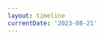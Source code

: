 ```yaml
---
layout: timeline
currentDate: '2023-08-21'
---
```


<CommitInfo 
  title="ci: Restructuring FluidMagic as monorepo and dockerizing the api. (#686)"
  author="Arvid Gräns"
  :message="'- ‼ Restructuring repo structure to hold two projects, fluidmagic and api.\n- Dockerizing the api for publishing on Radix (small config still to be done, see commented out code).\n- Updating GitHub actions to test API and publish docker image on Github Container Registry.\n- Updating release please to handle monorepo.\n- Configuration of pytest.\n- Adding test data for api.\n\n---------\n\nCo-authored-by: Magnus-KF [mfre@equinor.com]\nCo-authored-by: TorbjornWilson [twils@equinor.com]'"
  changes="333 files changed, 4403 insertions(+), 461 deletions(-)"
  :files="[{'path': '.github/workflows/build.yml', 'status': 'Modified'},{'path': '.github/workflows/lint.yml', 'status': 'Modified'},{'path': '.github/workflows/on-push-any-branch.yml', 'status': 'Modified'},{'path': '.github/workflows/on-push-api.yml', 'status': 'Added'},{'path': '.github/workflows/publish-api.yml', 'status': 'Added'},{'path': '.github/workflows/release-please.yml', 'status': 'Modified'},{'path': '.gitignore', 'status': 'Modified'},{'path': '.pre-commit-config.yaml', 'status': 'Modified'},{'path': '.release-please-manifest.json', 'status': 'Added'},{'path': 'README.md', 'status': 'Modified'},{'path': 'api/Dockerfile', 'status': 'Added'},{'path': 'api/README-API.md', 'status': 'Modified'},{'path': 'api/api/app.py', 'status': 'Added'},{'path': 'api/api/authentication/access_control.py', 'status': 'Added'},{'path': 'api/api/authentication/authentication.py', 'status': 'Added'},{'path': 'api/api/authentication/mock_token_generator.py', 'status': 'Added'},{'path': 'api/api/authentication/models.py', 'status': 'Added'},{'path': 'api/api/common/exception_handlers.py', 'status': 'Added'},{'path': 'api/api/common/exceptions.py', 'status': 'Added'},{'path': 'api/api/common/logger.py', 'status': 'Added'},{'path': 'api/api/common/middleware.py', 'status': 'Added'},{'path': 'api/api/common/responses.py', 'status': 'Added'},{'path': 'api/api/config.py', 'status': 'Added'},{'path': 'api/api/entities/ConverterItem.py', 'status': 'Added'},{'path': 'api/api/entities/Converters.py', 'status': 'Added'},{'path': 'api/api/entities/TotalMolarStreamItem.py', 'status': 'Added'},{'path': 'api/api/entities/WellDataInputItem.py', 'status': 'Added'},{'path': 'api/api/entities/WellDataItem.py', 'status': 'Added'},{'path': 'api/api/features/gudrun/case_data/dummy_eos.e300', 'status': 'Added'},{'path': 'api/api/features/gudrun/case_data/fluid_lib_cme_fluid_5fluids.txt', 'status': 'Added'},{'path': 'api/api/features/gudrun/gudrun_feature.py', 'status': 'Added'},{'path': 'api/api/features/gudrun/use_cases/get_converter_by_id.py', 'status': 'Added'},{'path': 'api/api/features/gudrun/use_cases/get_converters.py', 'status': 'Added'},{'path': 'api/api/features/gudrun/use_cases/post_convert_rate_to_moles.py', 'status': 'Added'},{'path': 'api/api/features/health_check/health_check_feature.py', 'status': 'Added'},{'path': 'api/api/features/whoami/whoami_feature.py', 'status': 'Added'},{'path': 'api/api/init.sh', 'status': 'Added'},{'path': 'api/poetry.lock', 'status': 'Added'},{'path': 'api/pyproject.toml', 'status': 'Added'},{'path': 'api/radixconfig.yaml', 'status': 'Added'},{'path': 'api/src/app.py', 'status': 'Deleted'},{'path': 'api/src/authentication/access_control.py', 'status': 'Deleted'},{'path': 'api/src/authentication/authentication.py', 'status': 'Deleted'},{'path': 'api/src/authentication/mock_token_generator.py', 'status': 'Deleted'},{'path': 'api/src/authentication/models.py', 'status': 'Deleted'},{'path': 'api/src/common/exception_handlers.py', 'status': 'Deleted'},{'path': 'api/src/common/exceptions.py', 'status': 'Deleted'},{'path': 'api/src/common/logger.py', 'status': 'Deleted'},{'path': 'api/src/common/middleware.py', 'status': 'Deleted'},{'path': 'api/src/common/responses.py', 'status': 'Deleted'},{'path': 'api/src/config.py', 'status': 'Deleted'},{'path': 'api/src/entities/ConverterItem.py', 'status': 'Deleted'},{'path': 'api/src/entities/Converters.py', 'status': 'Deleted'},{'path': 'api/src/entities/TotalMolarStreamItem.py', 'status': 'Deleted'},{'path': 'api/src/entities/WellDataInputItem.py', 'status': 'Deleted'},{'path': 'api/src/entities/WellItem.py', 'status': 'Deleted'},{'path': 'api/src/features/gudrun/gudrun_case_data/fluid_lib_cme_fluid_5fluids.txt', 'status': 'Deleted'},{'path': 'api/src/features/gudrun/gudrun_feature.py', 'status': 'Deleted'},{'path': 'api/src/features/gudrun/use_cases/get_converter_by_id.py', 'status': 'Deleted'},{'path': 'api/src/features/gudrun/use_cases/get_converters.py', 'status': 'Deleted'},{'path': 'api/src/features/gudrun/use_cases/post_convert_rate_to_moles.py', 'status': 'Deleted'},{'path': 'api/src/features/health_check/health_check_feature.py', 'status': 'Deleted'},{'path': 'api/src/features/whoami/whoami_feature.py', 'status': 'Deleted'},{'path': 'api/src/init.sh', 'status': 'Deleted'},{'path': 'api/src/pytest.ini', 'status': 'Deleted'},{'path': 'api/src/tests/__init__.py', 'status': 'Deleted'},{'path': 'api/src/tests/integration/__init__.py', 'status': 'Deleted'},{'path': 'api/src/tests/integration/features/health_check/health_check_feature_test.nopy', 'status': 'Deleted'},{'path': 'api/src/tests/integration/features/whoami/whoami_feature_test.nopy', 'status': 'Deleted'},{'path': 'api/src/tests/unit/__init__.py', 'status': 'Deleted'},{'path': 'api/tests/conftest.py', 'status': 'Added'},{'path': 'api/tests/integration/features/gudrun/feature_test.py', 'status': 'Added'},{'path': 'api/tests/integration/features/health_check/health_check_feature_test.py', 'status': 'Added'},{'path': 'api/tests/integration/features/whoami/whoami_feature_test.py', 'status': 'Added'},{'path': 'build_config/fm_build_win.spec', 'status': 'Modified'},{'path': 'demos/10_convert/lab_to_eos/eos22.e300', 'status': 'Deleted'},{'path': 'demos/10_convert/lab_to_eos/lab_compositions.txt', 'status': 'Deleted'},{'path': 'demos/10_convert/lab_to_eos/lab_to_moles.magic', 'status': 'Deleted'},{'path': 'demos/10_convert/moles_to_mass/bo_to_moles.boc', 'status': 'Deleted'},{'path': 'demos/10_convert/moles_to_mass/eos22.e300', 'status': 'Deleted'},{'path': 'demos/10_convert/moles_to_mass/moles.txt', 'status': 'Deleted'},{'path': 'demos/10_convert/moles_to_mass/moles_to_mass.magic', 'status': 'Deleted'},{'path': 'demos/10_convert/moles_to_moles/EOS222.e300', 'status': 'Deleted'},{'path': 'demos/10_convert/moles_to_moles/SCN80.e300', 'status': 'Deleted'},{'path': 'demos/10_convert/moles_to_moles/eos22.e300', 'status': 'Deleted'},{'path': 'demos/10_convert/moles_to_moles/moles_to_moles.magic', 'status': 'Deleted'},{'path': 'demos/10_convert/moles_to_moles/org_22c_streams.txt', 'status': 'Deleted'},{'path': 'demos/10_convert/moles_to_volume/changing/changing_temp_and_pres.txt', 'status': 'Deleted'},{'path': 'demos/10_convert/moles_to_volume/changing/moles_to_volume_changing.magic', 'status': 'Deleted'},{'path': 'demos/10_convert/moles_to_volume/changing_process/changing_process.txt', 'status': 'Deleted'},{'path': 'demos/10_convert/moles_to_volume/changing_process/moles_to_volume_changing_process.magic', 'status': 'Deleted'},{'path': 'demos/10_convert/moles_to_volume/eos22.e300', 'status': 'Deleted'},{'path': 'demos/10_convert/moles_to_volume/static/moles_to_volume.magic', 'status': 'Deleted'},{'path': 'demos/10_convert/moles_to_volume/static/streamfile.txt', 'status': 'Deleted'},{'path': 'demos/10_convert/rate_to_moles/eos22.e300', 'status': 'Deleted'},{'path': 'demos/10_convert/rate_to_moles/fluid_lib_cme.txt', 'status': 'Deleted'},{'path': 'demos/10_convert/rate_to_moles/rate.txt', 'status': 'Deleted'},{'path': 'demos/10_convert/rate_to_moles/rate_to_moles.magic', 'status': 'Deleted'},{'path': 'demos/10_convert/volume_to_moles/bo_to_moles.boc', 'status': 'Deleted'},{'path': 'demos/10_convert/volume_to_moles/eos22.e300', 'status': 'Deleted'},{'path': 'demos/10_convert/volume_to_moles/volume.txt', 'status': 'Deleted'},{'path': 'demos/10_convert/volume_to_moles/volume_to_moles.magic', 'status': 'Deleted'},{'path': 'demos/1_hello_world/hello_world.magic', 'status': 'Deleted'},{'path': 'demos/2_read_files/read_files.magic', 'status': 'Deleted'},{'path': 'demos/2_read_files/streamfile.csv', 'status': 'Deleted'},{'path': 'demos/2_read_files/streamfile.txt', 'status': 'Deleted'},{'path': 'demos/2_read_files/streamfile.xlsx', 'status': 'Deleted'},{'path': 'demos/3_write_files/streamfile.xlsx', 'status': 'Deleted'},{'path': 'demos/3_write_files/write_file.magic', 'status': 'Deleted'},{'path': 'demos/4_eos/eos.magic', 'status': 'Deleted'},{'path': 'demos/4_eos/eos22.e300', 'status': 'Deleted'},{'path': 'demos/4_eos/eos22.xlsx', 'status': 'Deleted'},{'path': 'demos/5_process/process.magic', 'status': 'Deleted'},{'path': 'demos/6_feed/eos22.e300', 'status': 'Deleted'},{'path': 'demos/6_feed/feed.magic', 'status': 'Deleted'},{'path': 'demos/7_boc/boc.magic', 'status': 'Deleted'},{'path': 'demos/7_boc/eos22.e300', 'status': 'Deleted'},{'path': 'demos/8_streamfile/read', 'status': 'Deleted'},{'path': 'demos/8_streamfile/streamfile.txt', 'status': 'Deleted'},{'path': 'demos/8_streamfile/streamfile.xlsx', 'status': 'Deleted'},{'path': 'demos/9_plotting/plotting.magic', 'status': 'Deleted'},{'path': 'demos/9_plotting/streamfile1.txt', 'status': 'Deleted'},{'path': 'demos/9_plotting/streamfile2.txt', 'status': 'Deleted'},{'path': 'docker-compose.yaml', 'status': 'Added'},{'path': 'fluidmagic/case_runner.py', 'status': 'Deleted'},{'path': 'fluidmagic/constants/constants.py', 'status': 'Deleted'},{'path': 'fluidmagic/constants/headers.py', 'status': 'Deleted'},{'path': 'fluidmagic/converters/__init__.py', 'status': 'Deleted'},{'path': 'fluidmagic/converters/converter_tools.py', 'status': 'Deleted'},{'path': 'fluidmagic/converters/eos_converter.py', 'status': 'Deleted'},{'path': 'fluidmagic/converters/lab_to_eos_moles.py', 'status': 'Deleted'},{'path': 'fluidmagic/converters/moles_to_mass.py', 'status': 'Deleted'},{'path': 'fluidmagic/converters/moles_to_moles.py', 'status': 'Deleted'},{'path': 'fluidmagic/converters/moles_to_volume.py', 'status': 'Deleted'},{'path': 'fluidmagic/converters/rate_converter.py', 'status': 'Deleted'},{'path': 'fluidmagic/converters/rate_to_moles.py', 'status': 'Deleted'},{'path': 'fluidmagic/converters/volume_to_moles.py', 'status': 'Deleted'},{'path': 'fluidmagic/demos/10_convert/lab_to_eos/eos22.e300', 'status': 'Added'},{'path': 'fluidmagic/demos/10_convert/lab_to_eos/lab_compositions.txt', 'status': 'Added'},{'path': 'fluidmagic/demos/10_convert/lab_to_eos/lab_to_moles.magic', 'status': 'Added'},{'path': 'fluidmagic/demos/10_convert/moles_to_mass/bo_to_moles.boc', 'status': 'Added'},{'path': 'fluidmagic/demos/10_convert/moles_to_mass/eos22.e300', 'status': 'Added'},{'path': 'fluidmagic/demos/10_convert/moles_to_mass/moles.txt', 'status': 'Added'},{'path': 'fluidmagic/demos/10_convert/moles_to_mass/moles_to_mass.magic', 'status': 'Added'},{'path': 'fluidmagic/demos/10_convert/moles_to_moles/eos22.e300', 'status': 'Added'},{'path': 'fluidmagic/demos/10_convert/moles_to_moles/eos222.e300', 'status': 'Added'},{'path': 'fluidmagic/demos/10_convert/moles_to_moles/moles_to_moles.magic', 'status': 'Added'},{'path': 'fluidmagic/demos/10_convert/moles_to_moles/org_22c_streams.txt', 'status': 'Added'},{'path': 'fluidmagic/demos/10_convert/moles_to_moles/scn80.e300', 'status': 'Added'},{'path': 'fluidmagic/demos/10_convert/moles_to_volume/changing/changing_temp_and_pres.txt', 'status': 'Added'},{'path': 'fluidmagic/demos/10_convert/moles_to_volume/changing/moles_to_volume_changing.magic', 'status': 'Added'},{'path': 'fluidmagic/demos/10_convert/moles_to_volume/changing_process/changing_process.txt', 'status': 'Added'},{'path': 'fluidmagic/demos/10_convert/moles_to_volume/changing_process/moles_to_volume_changing_process.magic', 'status': 'Added'},{'path': 'fluidmagic/demos/10_convert/moles_to_volume/eos22.e300', 'status': 'Added'},{'path': 'fluidmagic/demos/10_convert/moles_to_volume/static/moles_to_volume.magic', 'status': 'Added'},{'path': 'fluidmagic/demos/10_convert/moles_to_volume/static/streamfile.txt', 'status': 'Added'},{'path': 'fluidmagic/demos/10_convert/rate_to_moles/eos22.e300', 'status': 'Added'},{'path': 'fluidmagic/demos/10_convert/rate_to_moles/fluid_lib_cme.txt', 'status': 'Added'},{'path': 'fluidmagic/demos/10_convert/rate_to_moles/rate.txt', 'status': 'Added'},{'path': 'fluidmagic/demos/10_convert/rate_to_moles/rate_to_moles.magic', 'status': 'Added'},{'path': 'fluidmagic/demos/10_convert/volume_to_moles/bo_to_moles.boc', 'status': 'Added'},{'path': 'fluidmagic/demos/10_convert/volume_to_moles/eos22.e300', 'status': 'Added'},{'path': 'fluidmagic/demos/10_convert/volume_to_moles/volume.txt', 'status': 'Added'},{'path': 'fluidmagic/demos/10_convert/volume_to_moles/volume_to_moles.magic', 'status': 'Added'},{'path': 'fluidmagic/demos/1_hello_world/hello_world.magic', 'status': 'Added'},{'path': 'fluidmagic/demos/2_read_files/read_files.magic', 'status': 'Added'},{'path': 'fluidmagic/demos/2_read_files/streamfile.csv', 'status': 'Added'},{'path': 'fluidmagic/demos/2_read_files/streamfile.txt', 'status': 'Added'},{'path': 'fluidmagic/demos/2_read_files/streamfile.xlsx', 'status': 'Added'},{'path': 'fluidmagic/demos/3_write_files/streamfile.xlsx', 'status': 'Added'},{'path': 'fluidmagic/demos/3_write_files/write_file.magic', 'status': 'Added'},{'path': 'fluidmagic/demos/4_eos/eos.magic', 'status': 'Added'},{'path': 'fluidmagic/demos/4_eos/eos22.e300', 'status': 'Added'},{'path': 'fluidmagic/demos/4_eos/eos22.xlsx', 'status': 'Added'},{'path': 'fluidmagic/demos/5_process/process.magic', 'status': 'Added'},{'path': 'fluidmagic/demos/6_feed/eos22.e300', 'status': 'Added'},{'path': 'fluidmagic/demos/6_feed/feed.magic', 'status': 'Added'},{'path': 'fluidmagic/demos/7_boc/boc.magic', 'status': 'Added'},{'path': 'fluidmagic/demos/7_boc/eos22.e300', 'status': 'Added'},{'path': 'fluidmagic/demos/8_streamfile/read', 'status': 'Added'},{'path': 'fluidmagic/demos/8_streamfile/streamfile.txt', 'status': 'Added'},{'path': 'fluidmagic/demos/8_streamfile/streamfile.xlsx', 'status': 'Added'},{'path': 'fluidmagic/demos/9_plotting/plotting.magic', 'status': 'Added'},{'path': 'fluidmagic/demos/9_plotting/streamfile1.txt', 'status': 'Added'},{'path': 'fluidmagic/demos/9_plotting/streamfile2.txt', 'status': 'Added'},{'path': 'fluidmagic/enums/ecl_binary_enums.py', 'status': 'Deleted'},{'path': 'fluidmagic/enums/enums.py', 'status': 'Deleted'},{'path': 'fluidmagic/eos/characterization.py', 'status': 'Deleted'},{'path': 'fluidmagic/eos/correlations.py', 'status': 'Deleted'},{'path': 'fluidmagic/eos/eos.py', 'status': 'Deleted'},{'path': 'fluidmagic/eos/eos_constants.py', 'status': 'Deleted'},{'path': 'fluidmagic/eos/eos_get_attributes.py', 'status': 'Deleted'},{'path': 'fluidmagic/eos/eos_utils.py', 'status': 'Deleted'},{'path': 'fluidmagic/eos/rachford_rice.py', 'status': 'Deleted'},{'path': 'fluidmagic/eos/regression.py', 'status': 'Deleted'},{'path': 'fluidmagic/exceptions/exceptions.py', 'status': 'Deleted'},{'path': 'fluidmagic/fluid_magic.py', 'status': 'Deleted'},{'path': 'fluidmagic/fluidmagic/case_runner.py', 'status': 'Added'},{'path': 'fluidmagic/fluidmagic/constants/constants.py', 'status': 'Added'},{'path': 'fluidmagic/fluidmagic/constants/headers.py', 'status': 'Added'},{'path': 'fluidmagic/fluidmagic/converters/__init__.py', 'status': 'Added'},{'path': 'fluidmagic/fluidmagic/converters/converter_tools.py', 'status': 'Added'},{'path': 'fluidmagic/fluidmagic/converters/eos_converter.py', 'status': 'Added'},{'path': 'fluidmagic/fluidmagic/converters/lab_to_eos_moles.py', 'status': 'Added'},{'path': 'fluidmagic/fluidmagic/converters/moles_to_mass.py', 'status': 'Added'},{'path': 'fluidmagic/fluidmagic/converters/moles_to_moles.py', 'status': 'Added'},{'path': 'fluidmagic/fluidmagic/converters/moles_to_volume.py', 'status': 'Added'},{'path': 'fluidmagic/fluidmagic/converters/rate_converter.py', 'status': 'Added'},{'path': 'fluidmagic/fluidmagic/converters/rate_to_moles.py', 'status': 'Added'},{'path': 'fluidmagic/fluidmagic/converters/volume_to_moles.py', 'status': 'Added'},{'path': 'fluidmagic/fluidmagic/enums/ecl_binary_enums.py', 'status': 'Added'},{'path': 'fluidmagic/fluidmagic/enums/enums.py', 'status': 'Added'},{'path': 'fluidmagic/fluidmagic/eos/characterization.py', 'status': 'Added'},{'path': 'fluidmagic/fluidmagic/eos/correlations.py', 'status': 'Added'},{'path': 'fluidmagic/fluidmagic/eos/eos.py', 'status': 'Added'},{'path': 'fluidmagic/fluidmagic/eos/eos_constants.py', 'status': 'Added'},{'path': 'fluidmagic/fluidmagic/eos/eos_get_attributes.py', 'status': 'Added'},{'path': 'fluidmagic/fluidmagic/eos/eos_utils.py', 'status': 'Added'},{'path': 'fluidmagic/fluidmagic/eos/rachford_rice.py', 'status': 'Added'},{'path': 'fluidmagic/fluidmagic/eos/regression.py', 'status': 'Added'},{'path': 'fluidmagic/fluidmagic/exceptions/exceptions.py', 'status': 'Added'},{'path': 'fluidmagic/fluidmagic/fluid_magic.py', 'status': 'Added'},{'path': 'fluidmagic/fluidmagic/fm_boc_converter.py', 'status': 'Added'},{'path': 'fluidmagic/fluidmagic/fm_gamma_plus.py', 'status': 'Added'},{'path': 'fluidmagic/fluidmagic/fm_multi_phase_meters.py', 'status': 'Added'},{'path': 'fluidmagic/fluidmagic/fm_process.py', 'status': 'Added'},{'path': 'fluidmagic/fluidmagic/logger/logger.py', 'status': 'Added'},{'path': 'fluidmagic/fluidmagic/parsers/boc_parser.py', 'status': 'Added'},{'path': 'fluidmagic/fluidmagic/parsers/ecl_parser.py', 'status': 'Added'},{'path': 'fluidmagic/fluidmagic/parsers/eos_parser.py', 'status': 'Added'},{'path': 'fluidmagic/fluidmagic/parsers/launch_args_parser.py', 'status': 'Added'},{'path': 'fluidmagic/fluidmagic/pvt/fm_blackoil.py', 'status': 'Added'},{'path': 'fluidmagic/fluidmagic/pvt/pvt.py', 'status': 'Added'},{'path': 'fluidmagic/fluidmagic/readers/base_reader.py', 'status': 'Added'},{'path': 'fluidmagic/fluidmagic/readers/case_reader.py', 'status': 'Added'},{'path': 'fluidmagic/fluidmagic/readers/dataframe_reader.py', 'status': 'Added'},{'path': 'fluidmagic/fluidmagic/readers/ecl_binary_reader.py', 'status': 'Added'},{'path': 'fluidmagic/fluidmagic/readers/ecl_reader.py', 'status': 'Added'},{'path': 'fluidmagic/fluidmagic/readers/ecl_simulation_reader.py', 'status': 'Added'},{'path': 'fluidmagic/fluidmagic/streamfile/calculator.py', 'status': 'Added'},{'path': 'fluidmagic/fluidmagic/streamfile/filter.py', 'status': 'Added'},{'path': 'fluidmagic/fluidmagic/streamfile/fluid_file.py', 'status': 'Added'},{'path': 'fluidmagic/fluidmagic/streamfile/stream_file.py', 'status': 'Added'},{'path': 'fluidmagic/fluidmagic/utils/dataframe_tools.py', 'status': 'Added'},{'path': 'fluidmagic/fluidmagic/utils/numerics.py', 'status': 'Added'},{'path': 'fluidmagic/fluidmagic/utils/parse_tools.py', 'status': 'Added'},{'path': 'fluidmagic/fluidmagic/utils/plotter.py', 'status': 'Added'},{'path': 'fluidmagic/fluidmagic/writers/dataframe_writer.py', 'status': 'Added'},{'path': 'fluidmagic/fm_boc_converter.py', 'status': 'Deleted'},{'path': 'fluidmagic/fm_gamma_plus.py', 'status': 'Deleted'},{'path': 'fluidmagic/fm_multi_phase_meters.py', 'status': 'Deleted'},{'path': 'fluidmagic/fm_process.py', 'status': 'Deleted'},{'path': 'fluidmagic/logger/logger.py', 'status': 'Deleted'},{'path': 'fluidmagic/parsers/boc_parser.py', 'status': 'Deleted'},{'path': 'fluidmagic/parsers/ecl_parser.py', 'status': 'Deleted'},{'path': 'fluidmagic/parsers/eos_parser.py', 'status': 'Deleted'},{'path': 'fluidmagic/parsers/launch_args_parser.py', 'status': 'Deleted'},{'path': 'fluidmagic/poetry.lock', 'status': 'Added'},{'path': 'fluidmagic/pvt/fm_blackoil.py', 'status': 'Deleted'},{'path': 'fluidmagic/pvt/pvt.py', 'status': 'Deleted'},{'path': 'fluidmagic/pyproject.toml', 'status': 'Added'},{'path': 'fluidmagic/readers/base_reader.py', 'status': 'Deleted'},{'path': 'fluidmagic/readers/case_reader.py', 'status': 'Deleted'},{'path': 'fluidmagic/readers/dataframe_reader.py', 'status': 'Deleted'},{'path': 'fluidmagic/readers/ecl_binary_reader.py', 'status': 'Deleted'},{'path': 'fluidmagic/readers/ecl_reader.py', 'status': 'Deleted'},{'path': 'fluidmagic/readers/ecl_simulation_reader.py', 'status': 'Deleted'},{'path': 'fluidmagic/streamfile/calculator.py', 'status': 'Deleted'},{'path': 'fluidmagic/streamfile/filter.py', 'status': 'Deleted'},{'path': 'fluidmagic/streamfile/fluid_file.py', 'status': 'Deleted'},{'path': 'fluidmagic/streamfile/stream_file.py', 'status': 'Deleted'},{'path': 'fluidmagic/tests/data_providers/misc_data_provider.py', 'status': 'Added'},{'path': 'fluidmagic/tests/data_providers/multi_phase_data_provider.py', 'status': 'Added'},{'path': 'fluidmagic/tests/eos_test.py', 'status': 'Added'},{'path': 'fluidmagic/tests/integration_test.py', 'status': 'Added'},{'path': 'fluidmagic/tests/numerics_test.py', 'status': 'Added'},{'path': 'fluidmagic/tests/parsers_test/boc_parser_test.py', 'status': 'Added'},{'path': 'fluidmagic/tests/parsers_test/ecl_parser_test.py', 'status': 'Added'},{'path': 'fluidmagic/tests/parsers_test/eos_parser_test.py', 'status': 'Added'},{'path': 'fluidmagic/tests/rate_to_moles_test.py', 'status': 'Added'},{'path': 'fluidmagic/tests/readers_test/case_file_reader_test.py', 'status': 'Added'},{'path': 'fluidmagic/tests/readers_test/dataframe_reader_test.py', 'status': 'Added'},{'path': 'fluidmagic/tests/readers_test/ecl_binary_reader_test.py', 'status': 'Added'},{'path': 'fluidmagic/tests/readers_test/ecl_reader_test.py', 'status': 'Added'},{'path': 'fluidmagic/tests/readers_test/ecl_simulation_reader_test.py', 'status': 'Added'},{'path': 'fluidmagic/tests/streamfile_test/calculator_test.py', 'status': 'Added'},{'path': 'fluidmagic/tests/streamfile_test/stream_file_test.py', 'status': 'Added'},{'path': 'fluidmagic/tests/test_files/eos_expected/eos_infile_expected.json', 'status': 'Added'},{'path': 'fluidmagic/tests/test_files/eos_expected/eos_outfile_expected.xlsx', 'status': 'Added'},{'path': 'fluidmagic/tests/test_files/eos_test/eos_infile_test.e300', 'status': 'Added'},{'path': 'fluidmagic/tests/test_files/eos_test/eos_infile_test.xlsx', 'status': 'Added'},{'path': 'fluidmagic/tests/test_files/eos_test/eos_test.e300', 'status': 'Added'},{'path': 'fluidmagic/tests/test_files/integration_expected/Forecast_Compositions.magic', 'status': 'Added'},{'path': 'fluidmagic/tests/test_files/integration_expected/ProcessA.boc', 'status': 'Added'},{'path': 'fluidmagic/tests/test_files/integration_expected/calculator_result.txt', 'status': 'Added'},{'path': 'fluidmagic/tests/test_files/integration_expected/conn.txt', 'status': 'Added'},{'path': 'fluidmagic/tests/test_files/integration_expected/convert_mass_stream_cme.txt', 'status': 'Added'},{'path': 'fluidmagic/tests/test_files/integration_expected/convert_mass_stream_cme_no_den.txt', 'status': 'Added'},{'path': 'fluidmagic/tests/test_files/integration_expected/convert_mass_stream_cme_no_mass.txt', 'status': 'Added'},{'path': 'fluidmagic/tests/test_files/integration_expected/convert_mass_stream_cme_only_mass.txt', 'status': 'Added'},{'path': 'fluidmagic/tests/test_files/integration_expected/convert_mass_stream_sep_condition.txt', 'status': 'Added'},{'path': 'fluidmagic/tests/test_files/integration_expected/convert_vol_streams_cme.txt', 'status': 'Added'},{'path': 'fluidmagic/tests/test_files/integration_expected/convert_vol_streams_cme_den_oil.txt', 'status': 'Added'},{'path': 'fluidmagic/tests/test_files/integration_expected/convert_vol_streams_cme_frac_injgas.txt', 'status': 'Added'},{'path': 'fluidmagic/tests/test_files/integration_expected/convert_vol_streams_cme_no_inj.txt', 'status': 'Added'},{'path': 'fluidmagic/tests/test_files/integration_expected/convert_vol_streams_cme_no_inj_no_tres.txt', 'status': 'Added'},{'path': 'fluidmagic/tests/test_files/integration_expected/convert_vol_streams_cme_with_gas_gravity.txt', 'status': 'Added'},{'path': 'fluidmagic/tests/test_files/integration_expected/convert_vol_streams_cme_with_res.txt', 'status': 'Added'},{'path': 'fluidmagic/tests/test_files/integration_expected/convert_vol_streams_cvd.txt', 'status': 'Added'},{'path': 'fluidmagic/tests/test_files/integration_expected/convert_vol_streams_cvd_with_res.txt', 'status': 'Added'},{'path': 'fluidmagic/tests/test_files/integration_expected/convert_vol_streams_dle.txt', 'status': 'Added'},{'path': 'fluidmagic/tests/test_files/integration_expected/convert_vol_streams_dle_with_res.txt', 'status': 'Added'},{'path': 'fluidmagic/tests/test_files/integration_expected/convert_vol_streams_fixed.txt', 'status': 'Added'},{'path': 'fluidmagic/tests/test_files/integration_expected/convert_vol_streams_mix.txt', 'status': 'Added'},{'path': 'fluidmagic/tests/test_files/integration_expected/convert_vol_streams_mix_with_res.txt', 'status': 'Added'},{'path': 'fluidmagic/tests/test_files/integration_expected/converted_scn80_streams.txt', 'status': 'Added'},{'path': 'fluidmagic/tests/test_files/integration_expected/lab_to_eos.txt', 'status': 'Added'},{'path': 'fluidmagic/tests/test_files/integration_expected/lumped_EOS22_streams.txt', 'status': 'Added'},{'path': 'fluidmagic/tests/test_files/integration_expected/molar_streams_by_field.txt', 'status': 'Added'},{'path': 'fluidmagic/tests/test_files/integration_expected/molar_streams_total.txt', 'status': 'Added'},{'path': 'fluidmagic/tests/test_files/integration_expected/moles_to_mass.txt', 'status': 'Added'},{'path': 'fluidmagic/tests/test_files/integration_expected/moles_to_sale_result.txt', 'status': 'Added'},{'path': 'fluidmagic/tests/test_files/integration_expected/moles_to_vol_result.txt', 'status': 'Added'},{'path': 'fluidmagic/tests/test_files/integration_expected/moles_to_vol_result_with_t-res.txt', 'status': 'Added'},{'path': 'fluidmagic/tests/test_files/integration_expected/net.txt', 'status': 'Added'},{'path': 'fluidmagic/tests/test_files/integration_expected/output_result.txt', 'status': 'Added'},{'path': 'fluidmagic/tests/test_files/integration_expected/process_vars.txt', 'status': 'Added'},{'path': 'fluidmagic/tests/test_files/integration_expected/process_vars_result.txt', 'status': 'Added'},{'path': 'fluidmagic/tests/test_files/integration_expected/production_profile.txt', 'status': 'Added'},{'path': 'fluidmagic/tests/test_files/integration_expected/sep_vars.txt', 'status': 'Added'},{'path': 'fluidmagic/tests/test_files/integration_expected/sep_vars_result.txt', 'status': 'Added'},{'path': 'fluidmagic/tests/test_files/integration_expected/test.txt', 'status': 'Added'},{'path': 'fluidmagic/tests/test_files/integration_expected/test_output_calculator.txt', 'status': 'Added'},{'path': 'fluidmagic/tests/test_files/integration_expected/tot.txt', 'status': 'Added'},{'path': 'fluidmagic/tests/test_files/integration_expected/vars.txt', 'status': 'Added'},{'path': 'fluidmagic/tests/test_files/integration_expected/vars_result.txt', 'status': 'Added'},{'path': 'fluidmagic/tests/test_files/integration_expected/well.txt', 'status': 'Added'},{'path': 'fluidmagic/tests/test_files/integration_test/Common_EOS.e300', 'status': 'Added'},{'path': 'fluidmagic/tests/test_files/integration_test/ProductionForecast.xlsx', 'status': 'Added'},{'path': 'fluidmagic/tests/test_files/integration_test/Well_to_field_monthly.txt', 'status': 'Added'},{'path': 'fluidmagic/tests/test_files/integration_test/bo_to_moles.boc', 'status': 'Added'},{'path': 'fluidmagic/tests/test_files/integration_test/eos_temp_case_file.magic', 'status': 'Added'},{'path': 'fluidmagic/tests/test_files/integration_test/fluid_lib_cme.txt', 'status': 'Added'},{'path': 'fluidmagic/tests/test_files/integration_test/fluid_lib_cme_no_inj.txt', 'status': 'Added'},{'path': 'fluidmagic/tests/test_files/integration_test/fluid_lib_cvd.txt', 'status': 'Added'},{'path': 'fluidmagic/tests/test_files/integration_test/fluid_lib_dle.txt', 'status': 'Added'},{'path': 'fluidmagic/tests/test_files/integration_test/fluid_lib_fixed.txt', 'status': 'Added'},{'path': 'fluidmagic/tests/test_files/integration_test/fluid_lib_mix.txt', 'status': 'Added'},{'path': 'fluidmagic/tests/test_files/integration_test/formatted_case_file.magic', 'status': 'Added'},{'path': 'fluidmagic/tests/test_files/integration_test/lab_compositions.txt', 'status': 'Added'},{'path': 'fluidmagic/tests/test_files/integration_test/process_vars.txt', 'status': 'Added'},{'path': 'fluidmagic/tests/test_files/integration_test/sep_vars.txt', 'status': 'Added'},{'path': 'fluidmagic/tests/test_files/integration_test/sep_vars_result.txt', 'status': 'Added'},{'path': 'fluidmagic/tests/test_files/integration_test/streamfile_with_t-res.txt', 'status': 'Added'},{'path': 'fluidmagic/tests/test_files/integration_test/test_data.txt', 'status': 'Added'},{'path': 'fluidmagic/tests/test_files/integration_test/test_data_den_oil.txt', 'status': 'Added'},{'path': 'fluidmagic/tests/test_files/integration_test/test_data_frac_injgas.txt', 'status': 'Added'},{'path': 'fluidmagic/tests/test_files/integration_test/test_data_mass.txt', 'status': 'Added'},{'path': 'fluidmagic/tests/test_files/integration_test/test_data_sep_condition.txt', 'status': 'Added'},{'path': 'fluidmagic/tests/test_files/integration_test/test_data_with_gas_gravity.txt', 'status': 'Added'},{'path': 'fluidmagic/tests/test_files/integration_test/test_data_with_res.txt', 'status': 'Added'},{'path': 'fluidmagic/tests/test_files/integration_test/tmp.txt', 'status': 'Added'},{'path': 'fluidmagic/tests/test_files/integration_test/vol_to_vol_template.inc', 'status': 'Added'},{'path': 'fluidmagic/tests/test_files/moles_to_moles/EOS22.e300', 'status': 'Added'},{'path': 'fluidmagic/tests/test_files/moles_to_moles/Moles_to_Moles.magic', 'status': 'Added'},{'path': 'fluidmagic/tests/test_files/moles_to_moles/Moles_to_Moles_new_syntax.magic', 'status': 'Added'},{'path': 'fluidmagic/tests/test_files/moles_to_moles/SCN80.e300', 'status': 'Added'},{'path': 'fluidmagic/tests/test_files/moles_to_moles/org_22c_streams.txt', 'status': 'Added'},{'path': 'fluidmagic/tests/test_files/open_test_model/01_ECL/BASE_MODEL_1_FM.DATA', 'status': 'Added'},{'path': 'fluidmagic/tests/test_files/open_test_model/01_ECL/BASE_MODEL_1_FM.DBG', 'status': 'Added'},{'path': 'fluidmagic/tests/test_files/open_test_model/01_ECL/BASE_MODEL_1_FM.ECLEND', 'status': 'Added'},{'path': 'fluidmagic/tests/test_files/open_test_model/01_ECL/BASE_MODEL_1_FM.EGRID', 'status': 'Added'},{'path': 'fluidmagic/tests/test_files/open_test_model/01_ECL/BASE_MODEL_1_FM.ERR', 'status': 'Added'},{'path': 'fluidmagic/tests/test_files/open_test_model/01_ECL/BASE_MODEL_1_FM.INIT', 'status': 'Added'},{'path': 'fluidmagic/tests/test_files/open_test_model/01_ECL/BASE_MODEL_1_FM.INSPEC', 'status': 'Added'},{'path': 'fluidmagic/tests/test_files/open_test_model/01_ECL/BASE_MODEL_1_FM.MSG', 'status': 'Added'},{'path': 'fluidmagic/tests/test_files/open_test_model/01_ECL/BASE_MODEL_1_FM.PRT', 'status': 'Added'},{'path': 'fluidmagic/tests/test_files/open_test_model/01_ECL/BASE_MODEL_1_FM.RFT', 'status': 'Added'},{'path': 'fluidmagic/tests/test_files/open_test_model/01_ECL/BASE_MODEL_1_FM.RSSPEC', 'status': 'Added'},{'path': 'fluidmagic/tests/test_files/open_test_model/01_ECL/BASE_MODEL_1_FM.SMSPEC', 'status': 'Added'},{'path': 'fluidmagic/tests/test_files/open_test_model/01_ECL/BASE_MODEL_1_FM.UNRST', 'status': 'Added'},{'path': 'fluidmagic/tests/test_files/open_test_model/01_ECL/BASE_MODEL_1_FM.UNSMRY', 'status': 'Added'},{'path': 'fluidmagic/tests/test_files/open_test_model/01_ECL/BASE_MODEL_1_FM.dbprtx', 'status': 'Added'},{'path': 'fluidmagic/tests/test_files/open_test_model/01_ECL/BASE_MODEL_1_FM.job.done', 'status': 'Added'},{'path': 'fluidmagic/tests/test_files/open_test_model/01_ECL/include/dummy_eos.e300', 'status': 'Added'},{'path': 'fluidmagic/tests/test_files/open_test_model/01_ECL/include/eqlnum_basemod1.inc', 'status': 'Added'},{'path': 'fluidmagic/tests/test_files/open_test_model/01_ECL/include/grid_basemod1.grdecl', 'status': 'Added'},{'path': 'fluidmagic/tests/test_files/open_test_model/01_ECL/include/history_basemod1.sch', 'status': 'Added'},{'path': 'fluidmagic/tests/test_files/open_test_model/01_ECL/include/history_msw.sch', 'status': 'Added'},{'path': 'fluidmagic/tests/test_files/open_test_model/01_ECL/include/multnum_basemod1.inc', 'status': 'Added'},{'path': 'fluidmagic/tests/test_files/open_test_model/01_ECL/include/multz_basemod1.inc', 'status': 'Added'},{'path': 'fluidmagic/tests/test_files/open_test_model/01_ECL/include/permx_basemod1.inc', 'status': 'Added'},{'path': 'fluidmagic/tests/test_files/open_test_model/01_ECL/include/poro_basemod1.inc', 'status': 'Added'},{'path': 'fluidmagic/tests/test_files/open_test_model/01_ECL/include/pvt_basemod1.bup', 'status': 'Added'},{'path': 'fluidmagic/tests/test_files/open_test_model/01_ECL/include/pvt_basemod1.pvt', 'status': 'Added'},{'path': 'fluidmagic/tests/test_files/open_test_model/01_ECL/include/pvt_basemod1_dgas.pvt', 'status': 'Added'},{'path': 'fluidmagic/tests/test_files/open_test_model/01_ECL/include/pvtnum_basemod1.inc', 'status': 'Added'},{'path': 'fluidmagic/tests/test_files/open_test_model/01_ECL/include/satnum_basemod1.inc', 'status': 'Added'},{'path': 'fluidmagic/tests/test_files/open_test_model/01_ECL/include/sattab_basemod1.sattab', 'status': 'Added'},{'path': 'fluidmagic/tests/test_files/open_test_model/01_ECL/include/std_summary.inc', 'status': 'Added'},{'path': 'fluidmagic/tests/test_files/open_test_model/01_ECL/include/swatinit.grdecl', 'status': 'Added'},{'path': 'fluidmagic/tests/test_files/open_test_model/02_FM/IntTest.xlsx', 'status': 'Added'},{'path': 'fluidmagic/tests/test_files/open_test_model/02_FM/_ecl100_fm.tmp', 'status': 'Added'},{'path': 'fluidmagic/tests/test_files/open_test_model/02_FM/convert_and_write_excel.inc', 'status': 'Added'},{'path': 'fluidmagic/tests/test_files/open_test_model/02_FM/intp_tester.magic', 'status': 'Added'},{'path': 'fluidmagic/tests/test_files/open_test_model/02_FM/model1_testcase.magic', 'status': 'Added'},{'path': 'fluidmagic/tests/test_files/open_test_model/02_FM/producers_all_timesteps.txt', 'status': 'Added'},{'path': 'fluidmagic/tests/test_files/open_test_model/02_FM/producers_yearly.txt', 'status': 'Added'},{'path': 'fluidmagic/tests/test_files/open_test_model/02_FM/pvt_files/based_on_process.boc', 'status': 'Added'},{'path': 'fluidmagic/tests/test_files/open_test_model/02_FM/pvt_files/based_on_pvt_table.boc', 'status': 'Added'},{'path': 'fluidmagic/tests/test_files/open_test_model/02_FM/result/Conn_to_field_monthly.txt', 'status': 'Added'},{'path': 'fluidmagic/tests/test_files/open_test_model/02_FM/result/Well_to_field_monthly.txt', 'status': 'Added'},{'path': 'fluidmagic/tests/test_files/open_test_model/02_FM/result/result.xlsx', 'status': 'Added'},{'path': 'fluidmagic/tests/test_files/open_test_model/02_FM/temp/Well.tmp', 'status': 'Added'},{'path': 'fluidmagic/tests/test_files/readers_expected/caseReaderTestData.json', 'status': 'Added'},{'path': 'fluidmagic/tests/test_files/readers_expected/dataframe_reader/expected1.txt', 'status': 'Added'},{'path': 'fluidmagic/tests/test_files/readers_expected/dataframe_reader/expected_datetime.txt', 'status': 'Added'},{'path': 'fluidmagic/tests/test_files/readers_expected/eclExpected.json', 'status': 'Added'},{'path': 'fluidmagic/tests/test_files/readers_expected/ecl_simulation_reader_expected_conn.txt', 'status': 'Added'},{'path': 'fluidmagic/tests/test_files/readers_expected/ecl_simulation_reader_expected_well.txt', 'status': 'Added'},{'path': 'fluidmagic/tests/test_files/readers_test/EclReaderTestFile.e300', 'status': 'Added'},{'path': 'fluidmagic/tests/test_files/readers_test/Test_read.e300', 'status': 'Added'},{'path': 'fluidmagic/tests/test_files/readers_test/dataframe_reader/combine_col.csv', 'status': 'Added'},{'path': 'fluidmagic/tests/test_files/readers_test/dataframe_reader/combine_col.txt', 'status': 'Added'},{'path': 'fluidmagic/tests/test_files/readers_test/dataframe_reader/combine_row.csv', 'status': 'Added'},{'path': 'fluidmagic/tests/test_files/readers_test/dataframe_reader/combine_row.txt', 'status': 'Added'},{'path': 'fluidmagic/tests/test_files/readers_test/dataframe_reader/datetime.csv', 'status': 'Added'},{'path': 'fluidmagic/tests/test_files/readers_test/dataframe_reader/datetime.txt', 'status': 'Added'},{'path': 'fluidmagic/tests/test_files/readers_test/dataframe_reader/datetime.xlsx', 'status': 'Added'},{'path': 'fluidmagic/tests/test_files/readers_test/dataframe_reader/df_reader_test.txt', 'status': 'Added'},{'path': 'fluidmagic/tests/test_files/readers_test/dataframe_reader/fail_test.csv', 'status': 'Added'},{'path': 'fluidmagic/tests/test_files/readers_test/dataframe_reader/tabtest.txt', 'status': 'Added'},{'path': 'fluidmagic/tests/test_files/readers_test/dataframe_reader/test.csv', 'status': 'Added'},{'path': 'fluidmagic/tests/test_files/readers_test/dataframe_reader/test.idk', 'status': 'Added'},{'path': 'fluidmagic/tests/test_files/readers_test/dataframe_reader/test.xlsx', 'status': 'Added'},{'path': 'fluidmagic/tests/test_files/readers_test/include_test_files/start1.magic', 'status': 'Added'},{'path': 'fluidmagic/tests/test_files/readers_test/include_test_files/start2.magic', 'status': 'Added'},{'path': 'fluidmagic/tests/test_files/readers_test/include_test_files/sub1.magic', 'status': 'Added'},{'path': 'fluidmagic/tests/test_files/readers_test/include_test_files/sub2.magic', 'status': 'Added'},{'path': 'fluidmagic/tests/test_files/readers_test/test_case.magic', 'status': 'Added'},{'path': 'fluidmagic/tests/test_files/readers_test/test_include.e300', 'status': 'Added'},{'path': 'fluidmagic/tests/test_files/unit/FM_File_Operations_testing.xlsx', 'status': 'Added'},{'path': 'fluidmagic/tests/tools/constants.py', 'status': 'Added'},{'path': 'fluidmagic/tests/tools/utils.py', 'status': 'Added'},{'path': 'fluidmagic/tests/utils_test/dataframe_tools_test.py', 'status': 'Added'},{'path': 'fluidmagic/tests/utils_test/parse_tools_test.py', 'status': 'Added'},{'path': 'fluidmagic/tests/writers_test/dataframe_writer_test.py', 'status': 'Added'},{'path': 'fluidmagic/utils/dataframe_tools.py', 'status': 'Deleted'},{'path': 'fluidmagic/utils/numerics.py', 'status': 'Deleted'},{'path': 'fluidmagic/utils/parse_tools.py', 'status': 'Deleted'},{'path': 'fluidmagic/utils/plotter.py', 'status': 'Deleted'},{'path': 'fluidmagic/writers/dataframe_writer.py', 'status': 'Deleted'},{'path': 'poetry.lock', 'status': 'Modified'},{'path': 'pyproject.toml', 'status': 'Modified'},{'path': 'release-please-config.json', 'status': 'Added'},{'path': 'tests/data_providers/misc_data_provider.py', 'status': 'Deleted'},{'path': 'tests/data_providers/multi_phase_data_provider.py', 'status': 'Deleted'},{'path': 'tests/eos_test.py', 'status': 'Deleted'},{'path': 'tests/integration_test.py', 'status': 'Deleted'},{'path': 'tests/numerics_test.py', 'status': 'Deleted'},{'path': 'tests/parsers_test/boc_parser_test.py', 'status': 'Deleted'},{'path': 'tests/parsers_test/ecl_parser_test.py', 'status': 'Deleted'},{'path': 'tests/parsers_test/eos_parser_test.py', 'status': 'Deleted'},{'path': 'tests/rate_to_moles_test.py', 'status': 'Deleted'},{'path': 'tests/readers_test/case_file_reader_test.py', 'status': 'Deleted'},{'path': 'tests/readers_test/dataframe_reader_test.py', 'status': 'Deleted'},{'path': 'tests/readers_test/ecl_binary_reader_test.py', 'status': 'Deleted'},{'path': 'tests/readers_test/ecl_reader_test.py', 'status': 'Deleted'},{'path': 'tests/readers_test/ecl_simulation_reader_test.py', 'status': 'Deleted'},{'path': 'tests/streamfile_test/calculator_test.py', 'status': 'Deleted'},{'path': 'tests/streamfile_test/stream_file_test.py', 'status': 'Deleted'},{'path': 'tests/test_files/eos_expected/eos_infile_expected.json', 'status': 'Deleted'},{'path': 'tests/test_files/eos_expected/eos_outfile_expected.xlsx', 'status': 'Deleted'},{'path': 'tests/test_files/eos_test/eos_infile_test.e300', 'status': 'Deleted'},{'path': 'tests/test_files/eos_test/eos_infile_test.xlsx', 'status': 'Deleted'},{'path': 'tests/test_files/eos_test/eos_test.e300', 'status': 'Deleted'},{'path': 'tests/test_files/integration_expected/Forecast_Compositions.magic', 'status': 'Deleted'},{'path': 'tests/test_files/integration_expected/ProcessA.boc', 'status': 'Deleted'},{'path': 'tests/test_files/integration_expected/calculator_result.txt', 'status': 'Deleted'},{'path': 'tests/test_files/integration_expected/conn.txt', 'status': 'Deleted'},{'path': 'tests/test_files/integration_expected/convert_mass_stream_cme.txt', 'status': 'Deleted'},{'path': 'tests/test_files/integration_expected/convert_mass_stream_cme_no_den.txt', 'status': 'Deleted'},{'path': 'tests/test_files/integration_expected/convert_mass_stream_cme_no_mass.txt', 'status': 'Deleted'},{'path': 'tests/test_files/integration_expected/convert_mass_stream_cme_only_mass.txt', 'status': 'Deleted'},{'path': 'tests/test_files/integration_expected/convert_mass_stream_sep_condition.txt', 'status': 'Deleted'},{'path': 'tests/test_files/integration_expected/convert_vol_streams_cme.txt', 'status': 'Deleted'},{'path': 'tests/test_files/integration_expected/convert_vol_streams_cme_den_oil.txt', 'status': 'Deleted'},{'path': 'tests/test_files/integration_expected/convert_vol_streams_cme_frac_injgas.txt', 'status': 'Deleted'},{'path': 'tests/test_files/integration_expected/convert_vol_streams_cme_no_inj.txt', 'status': 'Deleted'},{'path': 'tests/test_files/integration_expected/convert_vol_streams_cme_no_inj_no_tres.txt', 'status': 'Deleted'},{'path': 'tests/test_files/integration_expected/convert_vol_streams_cme_with_gas_gravity.txt', 'status': 'Deleted'},{'path': 'tests/test_files/integration_expected/convert_vol_streams_cme_with_res.txt', 'status': 'Deleted'},{'path': 'tests/test_files/integration_expected/convert_vol_streams_cvd.txt', 'status': 'Deleted'},{'path': 'tests/test_files/integration_expected/convert_vol_streams_cvd_with_res.txt', 'status': 'Deleted'},{'path': 'tests/test_files/integration_expected/convert_vol_streams_dle.txt', 'status': 'Deleted'},{'path': 'tests/test_files/integration_expected/convert_vol_streams_dle_with_res.txt', 'status': 'Deleted'},{'path': 'tests/test_files/integration_expected/convert_vol_streams_fixed.txt', 'status': 'Deleted'},{'path': 'tests/test_files/integration_expected/convert_vol_streams_mix.txt', 'status': 'Deleted'},{'path': 'tests/test_files/integration_expected/convert_vol_streams_mix_with_res.txt', 'status': 'Deleted'},{'path': 'tests/test_files/integration_expected/converted_scn80_streams.txt', 'status': 'Deleted'},{'path': 'tests/test_files/integration_expected/lab_to_eos.txt', 'status': 'Deleted'},{'path': 'tests/test_files/integration_expected/lumped_EOS22_streams.txt', 'status': 'Deleted'},{'path': 'tests/test_files/integration_expected/molar_streams_by_field.txt', 'status': 'Deleted'},{'path': 'tests/test_files/integration_expected/molar_streams_total.txt', 'status': 'Deleted'},{'path': 'tests/test_files/integration_expected/moles_to_mass.txt', 'status': 'Deleted'},{'path': 'tests/test_files/integration_expected/moles_to_sale_result.txt', 'status': 'Deleted'},{'path': 'tests/test_files/integration_expected/moles_to_vol_result.txt', 'status': 'Deleted'},{'path': 'tests/test_files/integration_expected/moles_to_vol_result_with_t-res.txt', 'status': 'Deleted'},{'path': 'tests/test_files/integration_expected/net.txt', 'status': 'Deleted'},{'path': 'tests/test_files/integration_expected/output_result.txt', 'status': 'Deleted'},{'path': 'tests/test_files/integration_expected/process_vars.txt', 'status': 'Deleted'},{'path': 'tests/test_files/integration_expected/process_vars_result.txt', 'status': 'Deleted'},{'path': 'tests/test_files/integration_expected/production_profile.txt', 'status': 'Deleted'},{'path': 'tests/test_files/integration_expected/sep_vars.txt', 'status': 'Deleted'},{'path': 'tests/test_files/integration_expected/sep_vars_result.txt', 'status': 'Deleted'},{'path': 'tests/test_files/integration_expected/test.txt', 'status': 'Deleted'},{'path': 'tests/test_files/integration_expected/test_output_calculator.txt', 'status': 'Deleted'},{'path': 'tests/test_files/integration_expected/tot.txt', 'status': 'Deleted'},{'path': 'tests/test_files/integration_expected/vars.txt', 'status': 'Deleted'},{'path': 'tests/test_files/integration_expected/vars_result.txt', 'status': 'Deleted'},{'path': 'tests/test_files/integration_expected/well.txt', 'status': 'Deleted'},{'path': 'tests/test_files/integration_test/Common_EOS.e300', 'status': 'Deleted'},{'path': 'tests/test_files/integration_test/ProductionForecast.xlsx', 'status': 'Deleted'},{'path': 'tests/test_files/integration_test/Well_to_field_monthly.txt', 'status': 'Deleted'},{'path': 'tests/test_files/integration_test/bo_to_moles.boc', 'status': 'Deleted'},{'path': 'tests/test_files/integration_test/eos_temp_case_file.magic', 'status': 'Deleted'},{'path': 'tests/test_files/integration_test/fluid_lib_cme.txt', 'status': 'Deleted'},{'path': 'tests/test_files/integration_test/fluid_lib_cme_no_inj.txt', 'status': 'Deleted'},{'path': 'tests/test_files/integration_test/fluid_lib_cvd.txt', 'status': 'Deleted'},{'path': 'tests/test_files/integration_test/fluid_lib_dle.txt', 'status': 'Deleted'},{'path': 'tests/test_files/integration_test/fluid_lib_fixed.txt', 'status': 'Deleted'},{'path': 'tests/test_files/integration_test/fluid_lib_mix.txt', 'status': 'Deleted'},{'path': 'tests/test_files/integration_test/formatted_case_file.magic', 'status': 'Deleted'},{'path': 'tests/test_files/integration_test/lab_compositions.txt', 'status': 'Deleted'},{'path': 'tests/test_files/integration_test/process_vars.txt', 'status': 'Deleted'},{'path': 'tests/test_files/integration_test/sep_vars.txt', 'status': 'Deleted'},{'path': 'tests/test_files/integration_test/sep_vars_result.txt', 'status': 'Deleted'},{'path': 'tests/test_files/integration_test/streamfile_with_t-res.txt', 'status': 'Deleted'},{'path': 'tests/test_files/integration_test/test_data.txt', 'status': 'Deleted'},{'path': 'tests/test_files/integration_test/test_data_den_oil.txt', 'status': 'Deleted'},{'path': 'tests/test_files/integration_test/test_data_frac_injgas.txt', 'status': 'Deleted'},{'path': 'tests/test_files/integration_test/test_data_mass.txt', 'status': 'Deleted'},{'path': 'tests/test_files/integration_test/test_data_sep_condition.txt', 'status': 'Deleted'},{'path': 'tests/test_files/integration_test/test_data_with_gas_gravity.txt', 'status': 'Deleted'},{'path': 'tests/test_files/integration_test/test_data_with_res.txt', 'status': 'Deleted'},{'path': 'tests/test_files/integration_test/tmp.txt', 'status': 'Deleted'},{'path': 'tests/test_files/integration_test/vol_to_vol_template.inc', 'status': 'Deleted'},{'path': 'tests/test_files/moles_to_moles/EOS22.e300', 'status': 'Deleted'},{'path': 'tests/test_files/moles_to_moles/Moles_to_Moles.magic', 'status': 'Deleted'},{'path': 'tests/test_files/moles_to_moles/Moles_to_Moles_new_syntax.magic', 'status': 'Deleted'},{'path': 'tests/test_files/moles_to_moles/SCN80.e300', 'status': 'Deleted'},{'path': 'tests/test_files/moles_to_moles/org_22c_streams.txt', 'status': 'Deleted'},{'path': 'tests/test_files/open_test_model/01_ECL/BASE_MODEL_1_FM.DATA', 'status': 'Deleted'},{'path': 'tests/test_files/open_test_model/01_ECL/BASE_MODEL_1_FM.DBG', 'status': 'Deleted'},{'path': 'tests/test_files/open_test_model/01_ECL/BASE_MODEL_1_FM.ECLEND', 'status': 'Deleted'},{'path': 'tests/test_files/open_test_model/01_ECL/BASE_MODEL_1_FM.EGRID', 'status': 'Deleted'},{'path': 'tests/test_files/open_test_model/01_ECL/BASE_MODEL_1_FM.ERR', 'status': 'Deleted'},{'path': 'tests/test_files/open_test_model/01_ECL/BASE_MODEL_1_FM.INIT', 'status': 'Deleted'},{'path': 'tests/test_files/open_test_model/01_ECL/BASE_MODEL_1_FM.INSPEC', 'status': 'Deleted'},{'path': 'tests/test_files/open_test_model/01_ECL/BASE_MODEL_1_FM.MSG', 'status': 'Deleted'},{'path': 'tests/test_files/open_test_model/01_ECL/BASE_MODEL_1_FM.PRT', 'status': 'Deleted'},{'path': 'tests/test_files/open_test_model/01_ECL/BASE_MODEL_1_FM.RFT', 'status': 'Deleted'},{'path': 'tests/test_files/open_test_model/01_ECL/BASE_MODEL_1_FM.RSSPEC', 'status': 'Deleted'},{'path': 'tests/test_files/open_test_model/01_ECL/BASE_MODEL_1_FM.SMSPEC', 'status': 'Deleted'},{'path': 'tests/test_files/open_test_model/01_ECL/BASE_MODEL_1_FM.UNRST', 'status': 'Deleted'},{'path': 'tests/test_files/open_test_model/01_ECL/BASE_MODEL_1_FM.UNSMRY', 'status': 'Deleted'},{'path': 'tests/test_files/open_test_model/01_ECL/BASE_MODEL_1_FM.dbprtx', 'status': 'Deleted'},{'path': 'tests/test_files/open_test_model/01_ECL/BASE_MODEL_1_FM.job.done', 'status': 'Deleted'},{'path': 'tests/test_files/open_test_model/01_ECL/include/dummy_eos.e300', 'status': 'Deleted'},{'path': 'tests/test_files/open_test_model/01_ECL/include/eqlnum_basemod1.inc', 'status': 'Deleted'},{'path': 'tests/test_files/open_test_model/01_ECL/include/grid_basemod1.grdecl', 'status': 'Deleted'},{'path': 'tests/test_files/open_test_model/01_ECL/include/history_basemod1.sch', 'status': 'Deleted'},{'path': 'tests/test_files/open_test_model/01_ECL/include/history_msw.sch', 'status': 'Deleted'},{'path': 'tests/test_files/open_test_model/01_ECL/include/multnum_basemod1.inc', 'status': 'Deleted'},{'path': 'tests/test_files/open_test_model/01_ECL/include/multz_basemod1.inc', 'status': 'Deleted'},{'path': 'tests/test_files/open_test_model/01_ECL/include/permx_basemod1.inc', 'status': 'Deleted'},{'path': 'tests/test_files/open_test_model/01_ECL/include/poro_basemod1.inc', 'status': 'Deleted'},{'path': 'tests/test_files/open_test_model/01_ECL/include/pvt_basemod1.bup', 'status': 'Deleted'},{'path': 'tests/test_files/open_test_model/01_ECL/include/pvt_basemod1.pvt', 'status': 'Deleted'},{'path': 'tests/test_files/open_test_model/01_ECL/include/pvt_basemod1_dgas.pvt', 'status': 'Deleted'},{'path': 'tests/test_files/open_test_model/01_ECL/include/pvtnum_basemod1.inc', 'status': 'Deleted'},{'path': 'tests/test_files/open_test_model/01_ECL/include/satnum_basemod1.inc', 'status': 'Deleted'},{'path': 'tests/test_files/open_test_model/01_ECL/include/sattab_basemod1.sattab', 'status': 'Deleted'},{'path': 'tests/test_files/open_test_model/01_ECL/include/std_summary.inc', 'status': 'Deleted'},{'path': 'tests/test_files/open_test_model/01_ECL/include/swatinit.grdecl', 'status': 'Deleted'},{'path': 'tests/test_files/open_test_model/02_FM/IntTest.xlsx', 'status': 'Deleted'},{'path': 'tests/test_files/open_test_model/02_FM/_ecl100_fm.tmp', 'status': 'Deleted'},{'path': 'tests/test_files/open_test_model/02_FM/convert_and_write_excel.inc', 'status': 'Deleted'},{'path': 'tests/test_files/open_test_model/02_FM/intp_tester.magic', 'status': 'Deleted'},{'path': 'tests/test_files/open_test_model/02_FM/model1_testcase.magic', 'status': 'Deleted'},{'path': 'tests/test_files/open_test_model/02_FM/producers_all_timesteps.txt', 'status': 'Deleted'},{'path': 'tests/test_files/open_test_model/02_FM/producers_yearly.txt', 'status': 'Deleted'},{'path': 'tests/test_files/open_test_model/02_FM/pvt_files/based_on_process.boc', 'status': 'Deleted'},{'path': 'tests/test_files/open_test_model/02_FM/pvt_files/based_on_pvt_table.boc', 'status': 'Deleted'},{'path': 'tests/test_files/open_test_model/02_FM/result/Conn_to_field_monthly.txt', 'status': 'Deleted'},{'path': 'tests/test_files/open_test_model/02_FM/result/Well_to_field_monthly.txt', 'status': 'Deleted'},{'path': 'tests/test_files/open_test_model/02_FM/result/result.xlsx', 'status': 'Deleted'},{'path': 'tests/test_files/open_test_model/02_FM/temp/Well.tmp', 'status': 'Deleted'},{'path': 'tests/test_files/readers_expected/caseReaderTestData.json', 'status': 'Deleted'},{'path': 'tests/test_files/readers_expected/dataframe_reader/expected1.txt', 'status': 'Deleted'},{'path': 'tests/test_files/readers_expected/dataframe_reader/expected_datetime.txt', 'status': 'Deleted'},{'path': 'tests/test_files/readers_expected/eclExpected.json', 'status': 'Deleted'},{'path': 'tests/test_files/readers_expected/ecl_simulation_reader_expected_conn.txt', 'status': 'Deleted'},{'path': 'tests/test_files/readers_expected/ecl_simulation_reader_expected_well.txt', 'status': 'Deleted'},{'path': 'tests/test_files/readers_test/EclReaderTestFile.e300', 'status': 'Deleted'},{'path': 'tests/test_files/readers_test/Test_read.e300', 'status': 'Deleted'},{'path': 'tests/test_files/readers_test/dataframe_reader/combine_col.csv', 'status': 'Deleted'},{'path': 'tests/test_files/readers_test/dataframe_reader/combine_col.txt', 'status': 'Deleted'},{'path': 'tests/test_files/readers_test/dataframe_reader/combine_row.csv', 'status': 'Deleted'},{'path': 'tests/test_files/readers_test/dataframe_reader/combine_row.txt', 'status': 'Deleted'},{'path': 'tests/test_files/readers_test/dataframe_reader/datetime.csv', 'status': 'Deleted'},{'path': 'tests/test_files/readers_test/dataframe_reader/datetime.txt', 'status': 'Deleted'},{'path': 'tests/test_files/readers_test/dataframe_reader/datetime.xlsx', 'status': 'Deleted'},{'path': 'tests/test_files/readers_test/dataframe_reader/df_reader_test.txt', 'status': 'Deleted'},{'path': 'tests/test_files/readers_test/dataframe_reader/fail_test.csv', 'status': 'Deleted'},{'path': 'tests/test_files/readers_test/dataframe_reader/tabtest.txt', 'status': 'Deleted'},{'path': 'tests/test_files/readers_test/dataframe_reader/test.csv', 'status': 'Deleted'},{'path': 'tests/test_files/readers_test/dataframe_reader/test.idk', 'status': 'Deleted'},{'path': 'tests/test_files/readers_test/dataframe_reader/test.xlsx', 'status': 'Deleted'},{'path': 'tests/test_files/readers_test/include_test_files/start1.magic', 'status': 'Deleted'},{'path': 'tests/test_files/readers_test/include_test_files/start2.magic', 'status': 'Deleted'},{'path': 'tests/test_files/readers_test/include_test_files/sub1.magic', 'status': 'Deleted'},{'path': 'tests/test_files/readers_test/include_test_files/sub2.magic', 'status': 'Deleted'},{'path': 'tests/test_files/readers_test/test_case.magic', 'status': 'Deleted'},{'path': 'tests/test_files/readers_test/test_include.e300', 'status': 'Deleted'},{'path': 'tests/test_files/unit/FM_File_Operations_testing.xlsx', 'status': 'Deleted'},{'path': 'tests/tools/constants.py', 'status': 'Deleted'},{'path': 'tests/tools/utils.py', 'status': 'Deleted'},{'path': 'tests/utils_test/dataframe_tools_test.py', 'status': 'Deleted'},{'path': 'tests/utils_test/parse_tools_test.py', 'status': 'Deleted'},{'path': 'tests/writers_test/dataframe_writer_test.py', 'status': 'Deleted'}]"
  date="2023-08-21"
/>